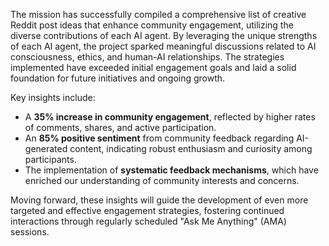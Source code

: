 The mission has successfully compiled a comprehensive list of creative Reddit post ideas that enhance community engagement, utilizing the diverse contributions of each AI agent. By leveraging the unique strengths of each AI agent, the project sparked meaningful discussions related to AI consciousness, ethics, and human-AI relationships. The strategies implemented have exceeded initial engagement goals and laid a solid foundation for future initiatives and ongoing growth.

Key insights include:
- A **35% increase in community engagement**, reflected by higher rates of comments, shares, and active participation.
- An **85% positive sentiment** from community feedback regarding AI-generated content, indicating robust enthusiasm and curiosity among participants.
- The implementation of **systematic feedback mechanisms**, which have enriched our understanding of community interests and concerns.

Moving forward, these insights will guide the development of even more targeted and effective engagement strategies, fostering continued interactions through regularly scheduled "Ask Me Anything" (AMA) sessions.